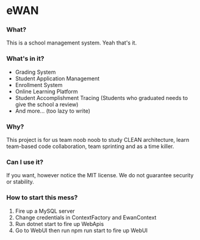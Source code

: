 # eWAN
### What?
This is a school management system. Yeah that's it.
### What's in it?
- Grading System
- Student Application Management
- Enrollment System
- Online Learning Platform
- Student Accomplishment Tracing (Students who graduated needs to give the school a review)
- And more... (too lazy to write)
### Why?
This project is for us team noob noob to study CLEAN architecture, learn team-based code collaboration, team sprinting and as a time killer.
### Can I use it?
If you want, however notice the MIT license. We do not guarantee security or stability.
### How to start this mess?
1. Fire up a MySQL server
1. Change credentials in ContextFactory and EwanContext
1. Run dotnet start to fire up WebApis
1. Go to WebUI then run npm run start to fire up WebUI